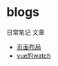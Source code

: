 # blogs
日常笔记 文章  
- [页面布局](https://github.com/Ltype2018/blogs/tree/master/%E9%A1%B5%E9%9D%A2%E5%B8%83%E5%B1%80) 
- [vue的watch](https://github.com/Ltype2018/blogs/issues/2)

